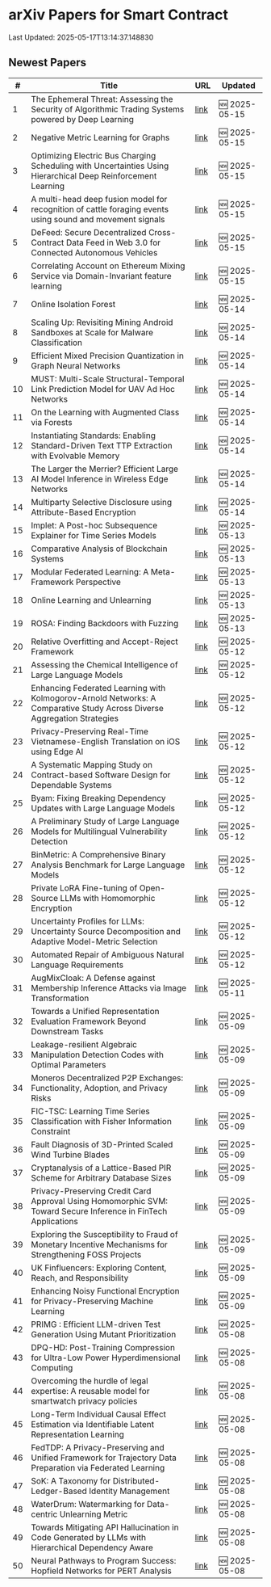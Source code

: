 # arXiv Papers for Smart Contract

Last Updated: 2025-05-17T13:14:37.148830

## Newest Papers

|\#|Title|URL|Updated|
|---|---|---|---|
|1|The Ephemeral Threat: Assessing the Security of Algorithmic Trading Systems powered by Deep Learning|[link](http://arxiv.org/abs/2505.10430v1)|🆕 2025-05-15|
|2|Negative Metric Learning for Graphs|[link](http://arxiv.org/abs/2505.10307v1)|🆕 2025-05-15|
|3|Optimizing Electric Bus Charging Scheduling with Uncertainties Using Hierarchical Deep Reinforcement Learning|[link](http://arxiv.org/abs/2505.10296v1)|🆕 2025-05-15|
|4|A multi-head deep fusion model for recognition of cattle foraging events using sound and movement signals|[link](http://arxiv.org/abs/2505.10198v1)|🆕 2025-05-15|
|5|DeFeed: Secure Decentralized Cross-Contract Data Feed in Web 3.0 for Connected Autonomous Vehicles|[link](http://arxiv.org/abs/2505.09928v1)|🆕 2025-05-15|
|6|Correlating Account on Ethereum Mixing Service via Domain-Invariant feature learning|[link](http://arxiv.org/abs/2505.09892v1)|🆕 2025-05-15|
|7|Online Isolation Forest|[link](http://arxiv.org/abs/2505.09593v1)|🆕 2025-05-14|
|8|Scaling Up: Revisiting Mining Android Sandboxes at Scale for Malware Classification|[link](http://arxiv.org/abs/2505.09501v1)|🆕 2025-05-14|
|9|Efficient Mixed Precision Quantization in Graph Neural Networks|[link](http://arxiv.org/abs/2505.09361v1)|🆕 2025-05-14|
|10|MUST: Multi-Scale Structural-Temporal Link Prediction Model for UAV Ad Hoc Networks|[link](http://arxiv.org/abs/2505.09331v1)|🆕 2025-05-14|
|11|On the Learning with Augmented Class via Forests|[link](http://arxiv.org/abs/2505.09294v1)|🆕 2025-05-14|
|12|Instantiating Standards: Enabling Standard-Driven Text TTP Extraction with Evolvable Memory|[link](http://arxiv.org/abs/2505.09261v1)|🆕 2025-05-14|
|13|The Larger the Merrier? Efficient Large AI Model Inference in Wireless Edge Networks|[link](http://arxiv.org/abs/2505.09214v1)|🆕 2025-05-14|
|14|Multiparty Selective Disclosure using Attribute-Based Encryption|[link](http://arxiv.org/abs/2505.09034v1)|🆕 2025-05-14|
|15|Implet: A Post-hoc Subsequence Explainer for Time Series Models|[link](http://arxiv.org/abs/2505.08748v1)|🆕 2025-05-13|
|16|Comparative Analysis of Blockchain Systems|[link](http://arxiv.org/abs/2505.08652v1)|🆕 2025-05-13|
|17|Modular Federated Learning: A Meta-Framework Perspective|[link](http://arxiv.org/abs/2505.08646v1)|🆕 2025-05-13|
|18|Online Learning and Unlearning|[link](http://arxiv.org/abs/2505.08557v1)|🆕 2025-05-13|
|19|ROSA: Finding Backdoors with Fuzzing|[link](http://arxiv.org/abs/2505.08544v1)|🆕 2025-05-13|
|20|Relative Overfitting and Accept-Reject Framework|[link](http://arxiv.org/abs/2505.07783v1)|🆕 2025-05-12|
|21|Assessing the Chemical Intelligence of Large Language Models|[link](http://arxiv.org/abs/2505.07735v1)|🆕 2025-05-12|
|22|Enhancing Federated Learning with Kolmogorov-Arnold Networks: A Comparative Study Across Diverse Aggregation Strategies|[link](http://arxiv.org/abs/2505.07629v1)|🆕 2025-05-12|
|23|Privacy-Preserving Real-Time Vietnamese-English Translation on iOS using Edge AI|[link](http://arxiv.org/abs/2505.07583v1)|🆕 2025-05-12|
|24|A Systematic Mapping Study on Contract-based Software Design for Dependable Systems|[link](http://arxiv.org/abs/2505.07542v1)|🆕 2025-05-12|
|25|Byam: Fixing Breaking Dependency Updates with Large Language Models|[link](http://arxiv.org/abs/2505.07522v1)|🆕 2025-05-12|
|26|A Preliminary Study of Large Language Models for Multilingual Vulnerability Detection|[link](http://arxiv.org/abs/2505.07376v1)|🆕 2025-05-12|
|27|BinMetric: A Comprehensive Binary Analysis Benchmark for Large Language Models|[link](http://arxiv.org/abs/2505.07360v1)|🆕 2025-05-12|
|28|Private LoRA Fine-tuning of Open-Source LLMs with Homomorphic Encryption|[link](http://arxiv.org/abs/2505.07329v1)|🆕 2025-05-12|
|29|Uncertainty Profiles for LLMs: Uncertainty Source Decomposition and Adaptive Model-Metric Selection|[link](http://arxiv.org/abs/2505.07309v1)|🆕 2025-05-12|
|30|Automated Repair of Ambiguous Natural Language Requirements|[link](http://arxiv.org/abs/2505.07270v1)|🆕 2025-05-12|
|31|AugMixCloak: A Defense against Membership Inference Attacks via Image Transformation|[link](http://arxiv.org/abs/2505.07149v1)|🆕 2025-05-11|
|32|Towards a Unified Representation Evaluation Framework Beyond Downstream Tasks|[link](http://arxiv.org/abs/2505.06224v1)|🆕 2025-05-09|
|33|Leakage-resilient Algebraic Manipulation Detection Codes with Optimal Parameters|[link](http://arxiv.org/abs/2505.06174v1)|🆕 2025-05-09|
|34|Moneros Decentralized P2P Exchanges: Functionality, Adoption, and Privacy Risks|[link](http://arxiv.org/abs/2505.02392v2)|🆕 2025-05-09|
|35|FIC-TSC: Learning Time Series Classification with Fisher Information Constraint|[link](http://arxiv.org/abs/2505.06114v1)|🆕 2025-05-09|
|36|Fault Diagnosis of 3D-Printed Scaled Wind Turbine Blades|[link](http://arxiv.org/abs/2505.06080v1)|🆕 2025-05-09|
|37|Cryptanalysis of a Lattice-Based PIR Scheme for Arbitrary Database Sizes|[link](http://arxiv.org/abs/2505.05934v1)|🆕 2025-05-09|
|38|Privacy-Preserving Credit Card Approval Using Homomorphic SVM: Toward Secure Inference in FinTech Applications|[link](http://arxiv.org/abs/2505.05920v1)|🆕 2025-05-09|
|39|Exploring the Susceptibility to Fraud of Monetary Incentive Mechanisms for Strengthening FOSS Projects|[link](http://arxiv.org/abs/2505.05897v1)|🆕 2025-05-09|
|40|UK Finfluencers: Exploring Content, Reach, and Responsibility|[link](http://arxiv.org/abs/2505.01941v2)|🆕 2025-05-09|
|41|Enhancing Noisy Functional Encryption for Privacy-Preserving Machine Learning|[link](http://arxiv.org/abs/2505.05843v1)|🆕 2025-05-09|
|42|PRIMG : Efficient LLM-driven Test Generation Using Mutant Prioritization|[link](http://arxiv.org/abs/2505.05584v1)|🆕 2025-05-08|
|43|DPQ-HD: Post-Training Compression for Ultra-Low Power Hyperdimensional Computing|[link](http://arxiv.org/abs/2505.05413v1)|🆕 2025-05-08|
|44|Overcoming the hurdle of legal expertise: A reusable model for smartwatch privacy policies|[link](http://arxiv.org/abs/2505.05214v1)|🆕 2025-05-08|
|45|Long-Term Individual Causal Effect Estimation via Identifiable Latent Representation Learning|[link](http://arxiv.org/abs/2505.05192v1)|🆕 2025-05-08|
|46|FedTDP: A Privacy-Preserving and Unified Framework for Trajectory Data Preparation via Federated Learning|[link](http://arxiv.org/abs/2505.05155v1)|🆕 2025-05-08|
|47|SoK: A Taxonomy for Distributed-Ledger-Based Identity Management|[link](http://arxiv.org/abs/2505.05100v1)|🆕 2025-05-08|
|48|WaterDrum: Watermarking for Data-centric Unlearning Metric|[link](http://arxiv.org/abs/2505.05064v1)|🆕 2025-05-08|
|49|Towards Mitigating API Hallucination in Code Generated by LLMs with Hierarchical Dependency Aware|[link](http://arxiv.org/abs/2505.05057v1)|🆕 2025-05-08|
|50|Neural Pathways to Program Success: Hopfield Networks for PERT Analysis|[link](http://arxiv.org/abs/2505.05047v1)|🆕 2025-05-08|
